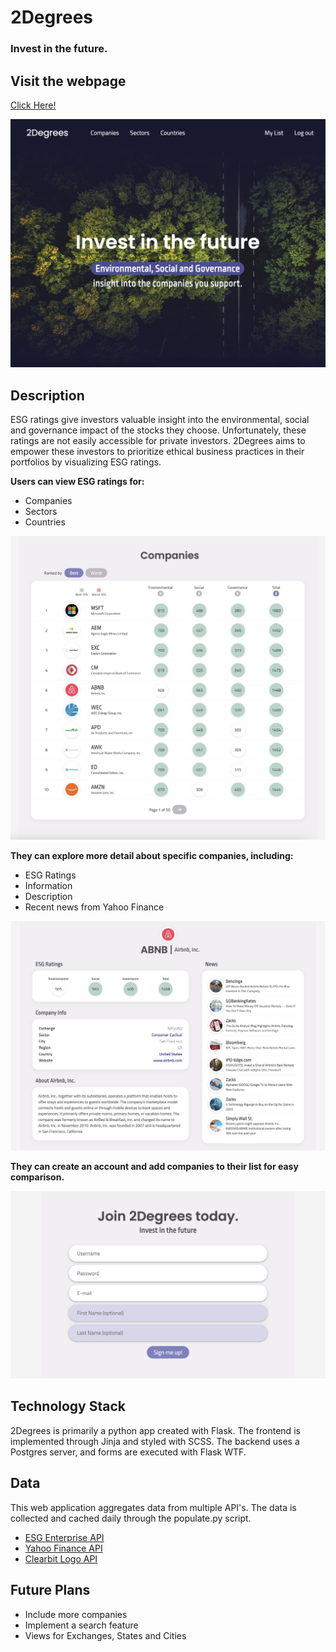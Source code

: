 # 2Degrees
### Invest in the future.


## Visit the webpage
[Click Here!](http://www.2degrees.info)  

![2Degrees Homepage](https://github.com/johnathan-booy/2Degrees/blob/main/static/images/screenshot-homepage.jpg?raw=true)

## Description

ESG ratings give investors valuable insight into the environmental, social and governance impact of the stocks they choose. Unfortunately, these ratings are not easily accessible for private investors. 2Degrees aims to empower these investors to prioritize ethical business practices in their portfolios by visualizing ESG ratings.

**Users can view ESG ratings for:**  

* Companies
* Sectors
* Countries

![2Degrees Homepage](https://github.com/johnathan-booy/2Degrees/blob/main/static/images/screenshot-list.jpg?raw=true)

**They can explore more detail about specific companies, including:**  

* ESG Ratings
* Information
* Description
* Recent news from Yahoo Finance

![2Degrees Homepage](https://github.com/johnathan-booy/2Degrees/blob/main/static/images/screenshot-company.jpg?raw=true)


**They can create an account and add companies to their list for easy comparison.**  

![2Degrees Homepage](https://github.com/johnathan-booy/2Degrees/blob/main/static/images/screenshot-signup.jpg?raw=true)

## Technology Stack

2Degrees is primarily a python app created with Flask. The frontend is implemented through Jinja and styled with SCSS. The backend uses a Postgres server, and forms are executed with Flask WTF.


## Data

This web application aggregates data from multiple API's. The data is collected and cached daily through the populate.py script.

- [ESG Enterprise API](https://www.esgenterprise.com/esg-enterprise-data-api-services/)
- [Yahoo Finance API](https://syncwith.com/yahoo-finance/yahoo-finance-api)
- [Clearbit Logo API](https://dashboard.clearbit.com/docs#logo-api)


## Future Plans

* Include more companies
* Implement a search feature
* Views for Exchanges, States and Cities
